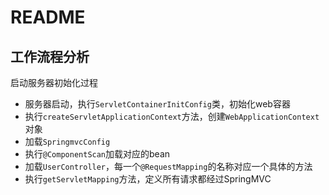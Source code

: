 # README

## 工作流程分析

启动服务器初始化过程

* 服务器启动，执行`ServletContainerInitConfig`类，初始化web容器
* 执行`createServletApplicationContext`方法，创建`WebApplicationContext`对象
* 加载`SpringmvcConfig`
* 执行`@ComponentScan`加载对应的bean
* 加载`UserController`，每一个`@RequestMapping`的名称对应一个具体的方法
* 执行`getServletMapping`方法，定义所有请求都经过SpringMVC
